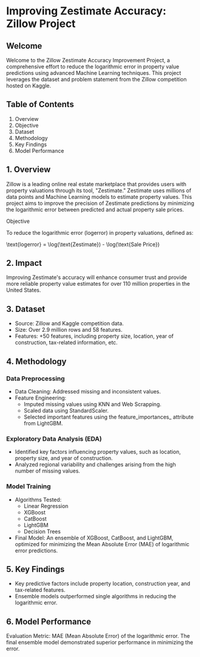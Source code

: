 # Improving Zestimate Accuracy: Zillow Project

## Welcome

Welcome to the Zillow Zestimate Accuracy Improvement Project, a comprehensive effort to reduce the logarithmic error in property value predictions using advanced Machine Learning techniques. This project leverages the dataset and problem statement from the Zillow competition hosted on Kaggle.

## Table of Contents
1. Overview
2. Objective
3. Dataset
4. Methodology
5. Key Findings
6. Model Performance

## 1. Overview

Zillow is a leading online real estate marketplace that provides users with property valuations through its tool, "Zestimate." Zestimate uses millions of data points and Machine Learning models to estimate property values. This project aims to improve the precision of Zestimate predictions by minimizing the logarithmic error between predicted and actual property sale prices.

Objective

To reduce the logarithmic error (logerror) in property valuations, defined as:

\text{logerror} = \log(\text{Zestimate}) - \log(\text{Sale Price})

## 2. Impact

Improving Zestimate's accuracy will enhance consumer trust and provide more reliable property value estimates for over 110 million properties in the United States.

## 3. Dataset

- Source: Zillow and Kaggle competition data.
- Size: Over 2.9 million rows and 58 features.
- Features: +50 features, including property size, location, year of construction, tax-related information, etc.

## 4. Methodology

### Data Preprocessing
- Data Cleaning: Addressed missing and inconsistent values.
- Feature Engineering:
  - Imputed missing values using KNN and Web Scrapping. 
  - Scaled data using StandardScaler.
  - Selected important features using the feature_importances_ attribute from LightGBM.
### Exploratory Data Analysis (EDA)
- Identified key factors influencing property values, such as location, property size, and year of construction.
- Analyzed regional variability and challenges arising from the high number of missing values.
### Model Training
- Algorithms Tested:
  - Linear Regression
  - XGBoost
  - CatBoost
  - LightGBM
  - Decision Trees
- Final Model: An ensemble of XGBoost, CatBoost, and LightGBM, optimized for minimizing the Mean Absolute Error (MAE) of logarithmic error predictions.

## 5. Key Findings

- Key predictive factors include property location, construction year, and tax-related features.
- Ensemble models outperformed single algorithms in reducing the logarithmic error.

## 6. Model Performance
Evaluation Metric: MAE (Mean Absolute Error) of the logarithmic error.
The final ensemble model demonstrated superior performance in minimizing the error.
